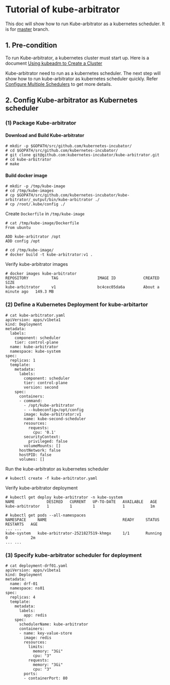 # Tutorial of kube-arbitrator

This doc will show how to run Kube-arbitrator as a kubernetes scheduler. It is for [master](https://github.com/kubernetes-incubator/kube-arbitrator/tree/master) branch.

## 1. Pre-condition
To run Kube-arbitrator, a kubernetes cluster must start up. Here is a document [Using kubeadm to Create a Cluster](https://kubernetes.io/docs/setup/independent/create-cluster-kubeadm/)

Kube-arbitrator need to run as a kubernetes scheduler. The next step will show how to run kube-arbitrator as kubernetes scheduler quickly. Refer [Configure Multiple Schedulers](https://kubernetes.io/docs/tasks/administer-cluster/configure-multiple-schedulers/) to get more details.

## 2. Config Kube-arbitrator as Kubernetes scheduler

### (1) Package Kube-arbitrator

#### Download and Build Kube-arbitrator

```
# mkdir -p $GOPATH/src/github.com/kubernetes-incubator/
# cd $GOPATH/src/github.com/kubernetes-incubator/
# git clone git@github.com:kubernetes-incubator/kube-arbitrator.git
# cd kube-arbitrator
# make
```

#### Build docker image

```
# mkdir -p /tmp/kube-image
# cd /tmp/kube-images
# cp $GOPATH/src/github.com/kubernetes-incubator/kube-arbitrator/_output/bin/kube-arbitrator ./
# cp /root/.kube/config ./
```

Create `Dockerfile` in `/tmp/kube-image`

```
# cat /tmp/kube-image/Dockerfile 
From ubuntu

ADD kube-arbitrator /opt
ADD config /opt

# cd /tmp/kube-image/
# docker build -t kube-arbitrator:v1 .
```

Verify kube-arbitrator images

```
# docker images kube-arbitrator
REPOSITORY          TAG                 IMAGE ID            CREATED              SIZE
kube-arbitrator     v1                  bc4cec05da6a        About a minute ago   149.3 MB
```

### (2) Define a Kubernetes Deployment for kube-arbitartor

```
# cat kube-arbitrator.yaml 
apiVersion: apps/v1beta1
kind: Deployment
metadata:
  labels:
    component: scheduler
    tier: control-plane
  name: kube-arbitrator
  namespace: kube-system
spec:
  replicas: 1
  template:
    metadata:
      labels:
        component: scheduler
        tier: control-plane
        version: second
    spec:
      containers:
      - command:
        - /opt/kube-arbitrator
        - --kubeconfig=/opt/config
        image: kube-arbitrator:v1 
        name: kube-second-scheduler
        resources:
          requests:
            cpu: '0.1'
        securityContext:
          privileged: false
        volumeMounts: []
      hostNetwork: false
      hostPID: false
      volumes: []
```

Run the kube-arbitrator as kubernetes scheduler

```
# kubectl create -f kube-arbitrator.yaml 
```

Verify kube-arbitrator deployment

```
# kubectl get deploy kube-arbitrator -n kube-system
NAME              DESIRED   CURRENT   UP-TO-DATE   AVAILABLE   AGE
kube-arbitrator   1         1         1            1           1m

# kubectl get pods --all-namespaces
NAMESPACE     NAME                                 READY     STATUS       RESTARTS   AGE
... ...
kube-system   kube-arbitrator-2521827519-khmgx     1/1       Running      0          2m
... ...
```

### (3) Specify kube-arbitrator scheduler for deployment

```
# cat deployment-drf01.yaml 
apiVersion: apps/v1beta1
kind: Deployment
metadata:
  name: drf-01
  namespace: ns01
spec:
  replicas: 4
  template:
    metadata:
      labels:
        app: redis
    spec:
      schedulerName: kube-arbitrator
      containers:
      - name: key-value-store
        image: redis
        resources:
          limits:
            memory: "3Gi"
            cpu: "3"
          requests:
            memory: "3Gi"
            cpu: "3"
        ports:
        - containerPort: 80
```
